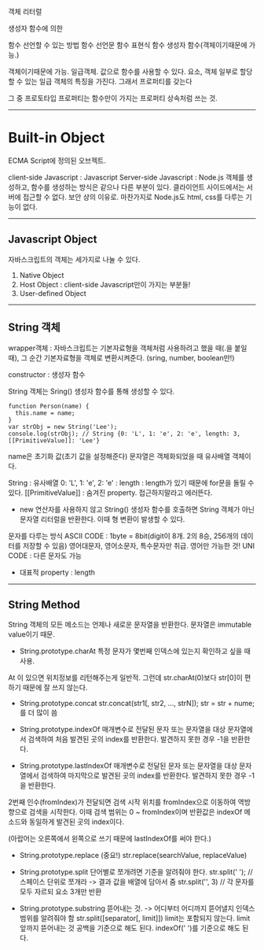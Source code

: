 객체 리터럴

생성자 함수에 의한

함수 선언할 수 있는 방법
함수 선언문
함수 표현식
함수 생성자 함수(객체이기때문에 가능.)

객체이기때문에 가능. 일급객체. 값으로 함수를 사용할 수 있다. 요소, 객체 일부로 할당할 수 있는 일급 객체의 특징을 가진다. 그래서 프로퍼티를 갖는다

그 중 프로토타입 프로퍼티는 함수만이 가지는 프로퍼티
상속처럼 쓰는 것. 

---
# Built-in Object

ECMA Script에 정의된 오브젝트.

client-side Javascript : Javascript
Server-side Javascript : Node.js
객체를 생성하고, 함수를 생성하는 방식은 같으나 다른 부분이 있다. 클라이언트 사이드에서는 서버에 접근할 수 없다. 보안 상의 이유로. 마찬가지로 Node.js도 html, css를 다루는 기능이 없다.

---
## Javascript Object

자바스크립트의 객체는 세가지로 나눌 수 있다.

1. Native Object
2. Host Object : client-side Javascript만이 가지는 부분들! 
3. User-defined Object

---
## String 객체

wrapper객체 : 자바스크립트는 기본자료형을 객체처럼 사용하려고 했을 때(.을 붙일 때), 그 순간 기본자료형을 객체로 변환시켜준다. (sring, number, boolean만!)

constructor : 생성자 함수

String 객체는 Sring() 생성자 함수를 통해 생성할 수 있다.

```
function Person(name) {
  this.name = name;
}
var strObj = new String('Lee');
console.log(strObj); // String {0: 'L', 1: 'e', 2: 'e', length: 3, [[PrimitiveValue]]: 'Lee'}
```
name은 초기화 값(초기 값을 설정해준다)
문자열은 객체화되었을 때 유사배열 객체이다. 

String : 유사배열
0: 'L', 1: 'e', 2: 'e' : 
length : length가 있기 때문에 for문을 돌릴 수 있다.
[[PrimitiveValue]] : 숨겨진 property. 접근하지말라고 에러뜬다.

- new 연산자를 사용하지 않고 String() 생성자 함수를 호출하면 String 객체가 아닌 문자열 리터럴을 반환한다. 이때 형 변환이 발생할 수 있다.

문자를 다루는 방식
ASCII CODE : 1byte = 8bit(digit이 8개. 2의 8승, 256개의 데이터를 저장할 수 있음)
영어대문자, 영어소문자, 특수문자만 취급. 영어만 가능한 것!
UNI CODE : 다른 문자도 가능

- 대표적 property : length

----
## String Method 

String 객체의 모든 메소드는 언제나 새로운 문자열을 반환한다. 문자열은 immutable value이기 때문.

- String.prototype.charAt
특정 문자가 몇번째 인덱스에 있는지 확인하고 싶을 때 사용.

At 이 있으면 위치정보를 리턴해주는게 일반적. 
그런데 str.charAt(0)보다 str[0]이 편하기 때문에 잘 쓰지 않는다.

- String.prototype.concat
str.concat(str1[, str2, ..., strN]);
str = str + nume;를 더 많이 씀

- String.prototype.indexOf
매개변수로 전달된 문자 또는 문자열을 대상 문자열에서 검색하여 처음 발견된 곳의 index를 반환한다. 발견하지 못한 경우 -1을 반환한다.

- String.prototype.lastIndexOf
매개변수로 전달된 문자 또는 문자열을 대상 문자열에서 검색하여 마지막으로 발견된 곳의 index를 반환한다. 발견하지 못한 경우 -1을 반환한다.

2번째 인수(fromIndex)가 전달되면 검색 시작 위치를 fromIndex으로 이동하여 역방향으로 검색을 시작한다. 이때 검색 범위는 0 ~ fromIndex이며 반환값은 indexOf 메소드와 동일하게 발견된 곳의 index이다.

(아랍어는 오른쪽에서 왼쪽으로 쓰기 때문에 lastIndexOf를 써야 한다.)

- String.prototype.replace (중요!)
str.replace(searchValue, replaceValue)

- String.prototype.split
단어별로 쪼개려면 기준을 알려줘야 한다. 
str.split(' '); // 스페이스 단위로 쪼개라 -> 결과 값을 배열에 담아서 줌
str.split('', 3) // 각 문자를 모두 자르되 요소 3개만 반환

- String.prototype.substring
뜯어내는 것. -> 어디부터 어디까지 뜯어낼지 인덱스 범위를 알려줘야 함
str.split([separator[, limit]])
limit는 포함되지 않는다. limit 앞까지 뜯어내는 것
공백을 기준으로 해도 된다. indexOf(' ')를 기준으로 해도 된다.
